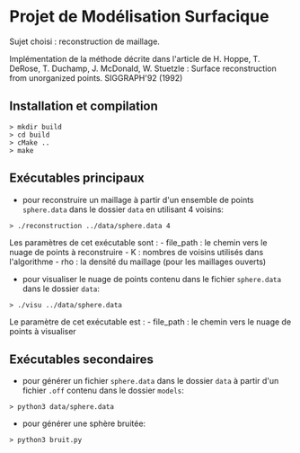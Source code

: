 # Projet de Modélisation Surfacique

Sujet choisi : reconstruction de maillage.

Implémentation de la méthode décrite dans l'article de H. Hoppe, T. DeRose, T. Duchamp, J. McDonald, W. Stuetzle : Surface reconstruction from unorganized points. SIGGRAPH'92 (1992)


## Installation et compilation
```{bash}
> mkdir build
> cd build
> cMake ..
> make
```    

## Exécutables principaux

- pour reconstruire un maillage à partir d'un ensemble de points `sphere.data` dans le dossier `data` en utilisant 4 voisins:
```{bash}
> ./reconstruction ../data/sphere.data 4
```
Les paramètres de cet exécutable sont :
    - file_path : le chemin vers le nuage de points à reconstruire
    - K : nombres de voisins utilisés dans l'algorithme
    - rho : la densité du maillage (pour les maillages ouverts)

- pour visualiser le nuage de points contenu dans le fichier `sphere.data` dans le dossier `data`:
```{bash}
> ./visu ../data/sphere.data
```
Le paramètre de cet exécutable est :
    - file_path : le chemin vers le nuage de points à visualiser

## Exécutables secondaires

- pour générer un fichier `sphere.data` dans le dossier `data` à partir d'un fichier `.off` contenu dans le dossier `models`:
```{bash}
> python3 data/sphere.data
```
- pour générer une sphère bruitée:
```{bash}
> python3 bruit.py
```

